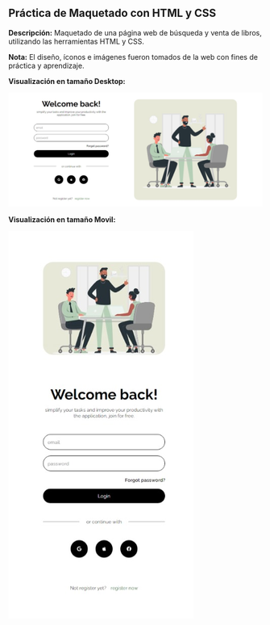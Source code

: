 ## Práctica de Maquetado con HTML y CSS

**Descripción:** Maquetado de una página web de búsqueda y venta de libros, utilizando las herramientas HTML y CSS. 

**Nota:** El diseño, íconos e imágenes fueron tomados de la web con fines de práctica y aprendizaje.

**Visualización en tamaño Desktop:**

![Desktop-size](./src/assets/img-desktop.jpg "Desktop-size")

**Visualización en tamaño Movil:** 

![Movil-size](./src/assets/img-movil.jpg "Movil-size")